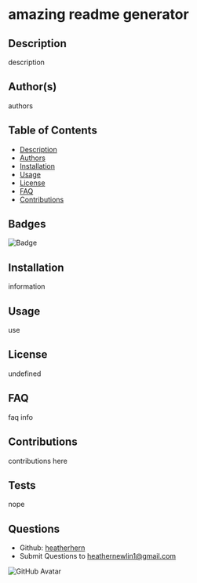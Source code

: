 

# amazing readme generator

## Description
description

## Author(s)
authors

## Table of Contents
* [Description](#description)
* [Authors](#author(s))
* [Installation](#installation)
* [Usage](#usage)
* [License](#license)
* [FAQ](#faq)
* [Contributions](#contributions)
    
## Badges
![Badge](https://img.shields.io/badge/license-MIT-<green>)  

## Installation
information

## Usage
use

## License
undefined

## FAQ
faq info

## Contributions
contributions here

## Tests
nope

## Questions
* Github: [heatherhern](http://githumb.com/heatherhern)
* Submit Questions to [heathernewlin1@gmail.com](heathernewlin1@gmail.com)

![GitHub Avatar](https://avatars0.githubusercontent.com/u/68087628?v=4)

